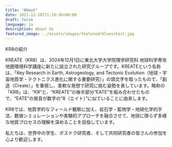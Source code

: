 ```yaml
---
title: "About"
date: 2021-12-18T11:10:36+08:00
draft: false
language: ja
description: About Us
featured_image: ../assets/images/featured/blueschist.jpg
---
```


KR8の紹介

KREATE（KR8）は、2024年12月1日に東北大学大学院理学研究科 地球科学専攻 地圏環境科学講座に新たに設立された研究グループです。KREATEという名称は、「Key Research in Earth, Astrogeology, and Tectonic Evolution（地球・宇宙地質学・テクトニクス進化に関する重要研究）」の頭文字を取ったもので、「創造（Create）」を重視し、柔軟な発想で研究に挑む姿勢を表しています。略称の「KR8」は、“KR”と、“KREATE”の後半部分“EATE”を組み合わせたもので、“EATE”の発音が数字の“8（エイト）”に似ていることに由来します。

KR8では、地質学的なフィールド観察に加え、岩石学・鉱物学・地球化学的手法、数値シミュレーションや実験的アプローチを融合させて、地球に限らず多様な地質プロセスの理解を深めることを目指しています。

私たちは、世界中の学生、ポスドク研究者、そして共同研究者の皆さんの参加を心より歓迎します。


